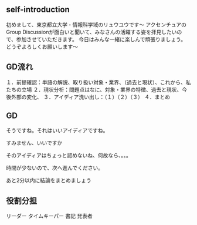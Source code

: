 ## self-introduction
初めまして、東京都立大学・情報科学域のリュウユウです～
アクセンチュアのGroup Discussionが面白いと聞いて、みなさんの活躍する姿を拝見したいので、参加させていただきます。
今日はみんな一緒に楽しんで頑張りましょう。
どうぞよろしくお願いします～

## GD流れ
１．前提確認：単語の解説、取り扱い対象・業界、（過去と現状）、これから、私たちの立場
２．現状分析：問題点はなに、対象・業界の特徴、過去と現状、今後外部の変化、
３．アイディア洗い出し：（１）（２）（３）
４．まとめ

## GD
そうですね。それはいいアイディアですね。

すみません、いいですか

そのアイディアはちょっと認めないね、何故なら、。。。

時間が少ないので、次へ進んでください。

あと2分以内に結論をまとめましょう

## 役割分担
リーダー
タイムキーパー
書記
発表者
